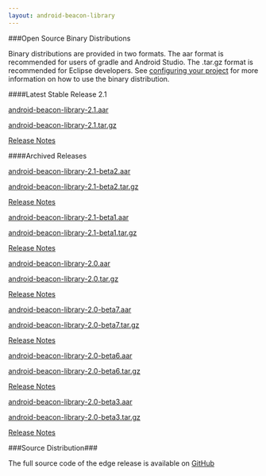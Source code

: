 ```yaml
---
layout: android-beacon-library
---
```



###Open Source Binary Distributions

Binary distributions are provided in two formats.  The aar format is recommended for users of gradle and Android Studio.  The .tar.gz format is recommended for Eclipse developers.
See [configuring your project](configure.html) for more information on how to use the binary distribution.


####Latest Stable Release 2.1

<i class="fa fa-cloud-download" style="color: #3abeee;"></i>  [android-beacon-library-2.1.aar](https://github.com/AltBeacon/android-beacon-library/releases/download/2.1/android-beacon-library-2.1.aar)

<i class="fa fa-cloud-download" style="color: #3abeee;"></i>  [android-beacon-library-2.1.tar.gz](https://github.com/AltBeacon/android-beacon-library/releases/download/2.1/android-beacon-library-2.1.tar.gz)

[Release Notes](releasenotes_2_1.html)


####Archived Releases

<i class="fa fa-cloud-download" style="color: #3abeee;"></i>  [android-beacon-library-2.1-beta2.aar](https://github.com/AltBeacon/android-beacon-library/releases/download/2.1/android-beacon-library-2.1.aar)

<i class="fa fa-cloud-download" style="color: #3abeee;"></i>  [android-beacon-library-2.1-beta2.tar.gz](https://github.com/AltBeacon/android-beacon-library/releases/download/2.1/android-beacon-library-2.1.tar.gz)

[Release Notes](https://github.com/AltBeacon/android-beacon-library/releases/tag/2.1-beta2)

<i class="fa fa-cloud-download" style="color: #3abeee;"></i>  [android-beacon-library-2.1-beta1.aar](https://github.com/AltBeacon/android-beacon-library/releases/download/2.1-beta1/android-beacon-library-2.1-beta1.aar)

<i class="fa fa-cloud-download" style="color: #3abeee;"></i>  [android-beacon-library-2.1-beta1.tar.gz](https://github.com/AltBeacon/android-beacon-library/releases/download/2.1-beta1/android-beacon-library-2.1-beta1.tar.gz)

[Release Notes](https://github.com/AltBeacon/android-beacon-library/releases/tag/2.1-beta1)

<i class="fa fa-cloud-download" style="color: #3abeee;"></i>  [android-beacon-library-2.0.aar](https://s3.amazonaws.com/android-beacon-library.radiusnetworks.com/android-beacon-library-2.0.aar)

<i class="fa fa-cloud-download" style="color: #3abeee;"></i>  [android-beacon-library-2.0.tar.gz](https://s3.amazonaws.com/android-beacon-library.radiusnetworks.com/android-beacon-library-2.0.tar.gz)

[Release Notes](releasenotes_2_0.html)

<i class="fa fa-cloud-download" style="color: #3abeee;"></i>  [android-beacon-library-2.0-beta7.aar](https://s3.amazonaws.com/android-beacon-library.radiusnetworks.com/android-beacon-library-2.0-beta7.aar)

<i class="fa fa-cloud-download" style="color: #3abeee;"></i>  [android-beacon-library-2.0-beta7.tar.gz](https://s3.amazonaws.com/android-beacon-library.radiusnetworks.com/android-beacon-library-2.0-beta7.tar.gz)


[Release Notes](releasenotes_2_0_beta7.html)

<i class="fa fa-cloud-download" style="color: #3abeee;"></i>  [android-beacon-library-2.0-beta6.aar](https://s3.amazonaws.com/android-beacon-library.radiusnetworks.com/android-beacon-library-2.0-beta6.aar)

<i class="fa fa-cloud-download" style="color: #3abeee;"></i>  [android-beacon-library-2.0-beta6.tar.gz](https://s3.amazonaws.com/android-beacon-library.radiusnetworks.com/android-beacon-library-2.0-beta6.tar.gz)

[Release Notes](releasenotes_2_0_beta6.html)

<i class="fa fa-cloud-download" style="color: #3abeee;"></i>  [android-beacon-library-2.0-beta3.aar](https://s3.amazonaws.com/android-beacon-library.radiusnetworks.com/android-beacon-library-2.0-beta3.aar)

<i class="fa fa-cloud-download" style="color: #3abeee;"></i>  [android-beacon-library-2.0-beta3.tar.gz](https://s3.amazonaws.com/android-beacon-library.radiusnetworks.com/android-beacon-library-2.0-beta3.tar.gz)

[Release Notes](releasenotes_2_0_beta3.html)

<style>
  .close {
    margin-top: 0px;
    margin-bottom: 0px;
  }
</style>

###Source Distribution###

The full source code of the edge release is available on <a href='https://github.com/AltBeacon/android-beacon-library'>GitHub</a>

